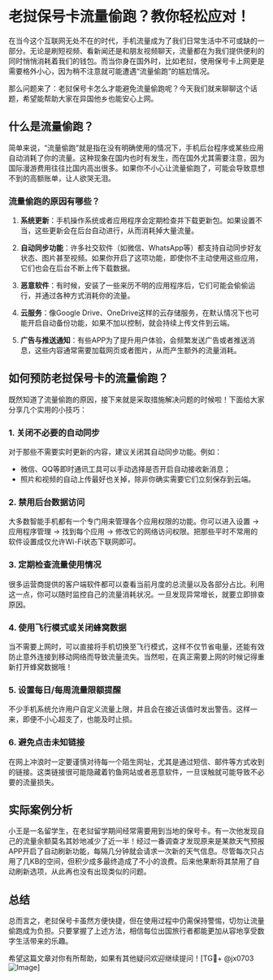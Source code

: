 # 老挝保号卡流量偷跑？教你轻松应对！

在当今这个互联网无处不在的时代，手机流量成为了我们日常生活中不可或缺的一部分。无论是刷短视频、看新闻还是和朋友视频聊天，流量都在为我们提供便利的同时悄悄消耗着我们的钱包。而当你身在国外时，比如老挝，使用保号卡上网更是需要格外小心，因为稍不注意就可能遭遇“流量偷跑”的尴尬情况。

那么问题来了：老挝保号卡怎么才能避免流量偷跑呢？今天我们就来聊聊这个话题，希望能帮助大家在异国他乡也能安心上网。

## 什么是流量偷跑？

简单来说，“流量偷跑”就是指在没有明确使用的情况下，手机后台程序或某些应用自动消耗了你的流量。这种现象在国内也时有发生，而在国外尤其需要注意，因为国际漫游费用往往比国内高出很多。如果你不小心让流量偷跑了，可能会导致意想不到的高额账单，让人欲哭无泪。

### 流量偷跑的原因有哪些？

1. **系统更新**：手机操作系统或者应用程序会定期检查并下载更新包。如果设置不当，这些更新会在后台自动进行，从而消耗掉大量流量。
   
2. **自动同步功能**：许多社交软件（如微信、WhatsApp等）都支持自动同步好友状态、图片甚至视频。如果你开启了这项功能，即使你不主动使用这些应用，它们也会在后台不断上传下载数据。

3. **恶意软件**：有时候，安装了一些来历不明的应用程序后，它们可能会偷偷运行，并通过各种方式消耗你的流量。

4. **云服务**：像Google Drive、OneDrive这样的云存储服务，在默认情况下也可能开启自动备份功能，如果不加以控制，就会持续上传文件到云端。

5. **广告与推送通知**：有些APP为了提升用户体验，会频繁发送广告或者推送消息，这些内容通常需要加载网页或者图片，从而产生额外的流量消耗。

## 如何预防老挝保号卡的流量偷跑？

既然知道了流量偷跑的原因，接下来就是采取措施解决问题的时候啦！下面给大家分享几个实用的小技巧：

### 1. 关闭不必要的自动同步

对于那些不需要实时更新的内容，建议关闭其自动同步功能。例如：
- 微信、QQ等即时通讯工具可以手动选择是否开启自动接收新消息；
- 照片和视频的自动上传最好也关掉，除非你确实需要它们立刻保存到云端。

### 2. 禁用后台数据访问

大多数智能手机都有一个专门用来管理各个应用权限的功能。你可以进入设置 -> 应用程序管理 -> 找到每个应用 -> 修改它的网络访问权限。把那些平时不常用的软件设置成仅允许Wi-Fi状态下联网即可。

### 3. 定期检查流量使用情况

很多运营商提供的客户端软件都可以查看当前月度的总流量以及各部分占比。利用这一点，你可以随时监控自己的流量消耗状况。一旦发现异常增长，就要立即排查原因。

### 4. 使用飞行模式或关闭蜂窝数据

当不需要上网时，可以直接将手机切换至飞行模式，这样不仅节省电量，还能有效防止意外连接到移动网络而导致流量流失。当然啦，在真正需要上网的时候记得重新打开蜂窝数据哦！

### 5. 设置每日/每周流量限额提醒

不少手机系统允许用户自定义流量上限，并且会在接近该值时发出警告。这样一来，即便不小心超支了，也能及时止损。

### 6. 避免点击未知链接

在网上冲浪时一定要谨慎对待每一个陌生网址，尤其是通过短信、邮件等方式收到的链接。这类链接很可能隐藏着钓鱼网站或者恶意软件，一旦误触就可能导致不必要的流量损失。

## 实际案例分析

小王是一名留学生，在老挝留学期间经常需要用到当地的保号卡。有一次他发现自己的流量余额莫名其妙地减少了近一半！经过一番调查才发现原来是某款天气预报APP开启了自动刷新功能，每隔几分钟就会请求一次新的天气信息。尽管每次只占用了几KB的空间，但积少成多最终造成了不小的浪费。后来他果断将其禁用了自动刷新选项，从此再也没有出现类似的问题。

## 总结

总而言之，老挝保号卡虽然方便快捷，但在使用过程中仍需保持警惕，切勿让流量偷跑成为负担。只要掌握了上述方法，相信每位出国旅行者都能更加从容地享受数字生活带来的乐趣。

希望这篇文章对你有所帮助，如果有其他疑问欢迎继续提问！[TG💪+ @jx0703 ![Image](https://github.com/user-attachments/assets/dbca1d08-cadb-493c-b0ec-ad6f7a83f270)]